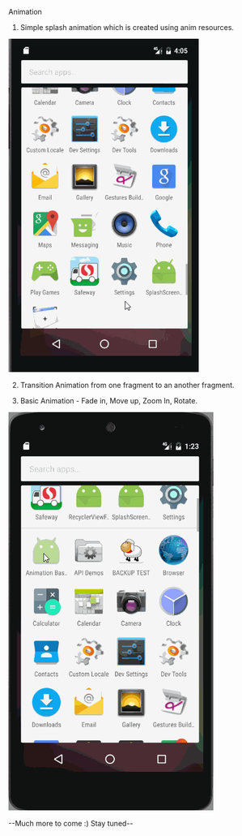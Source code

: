 Animation

1. Simple splash animation which is created using anim resources.

![](https://github.com/vimalathithanr/Animation/blob/master/Screenshot.gif)

2. Transition Animation from one fragment to an another fragment.

3. Basic Animation - Fade in, Move up, Zoom In, Rotate.

![](https://github.com/vimalathithanr/Animation/blob/master/AnimationBasics.gif)

--Much more to come :) Stay tuned--
